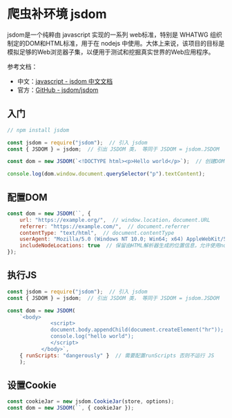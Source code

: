 # 爬虫补环境 jsdom


jsdom是一个纯粹由 javascript 实现的一系列 web标准，特别是 WHATWG 组织制定的DOM和HTML标准，用于在 nodejs 中使用。大体上来说，该项目的目标是模拟足够的Web浏览器子集，以便用于测试和挖掘真实世界的Web应用程序。

参考文档：

- 中文：[javascript - jsdom 中文文档](https://segmentfault.com/a/1190000014844043#item-1)
- 官方：[GitHub - jsdom/jsdom](https://github.com/jsdom/jsdom)

## 入门

```js
// npm install jsdom

const jsdom = require("jsdom");  // 引入 jsdom
const { JSDOM } = jsdom;  // 引出 JSDOM 类， 等同于 JSDOM = jsdom.JSDOM

const dom = new JSDOM(`<!DOCTYPE html><p>Hello world</p>`);  // 创建DOM对象

console.log(dom.window.document.querySelector("p").textContent);
```

## 配置DOM

```js
const dom = new JSDOM(``, {
    url: "https://example.org/",  // window.location，document.URL
    referrer: "https://example.com/",  // document.referrer
    contentType: "text/html",  // document.contentType
    userAgent: "Mozilla/5.0 (Windows NT 10.0; Win64; x64) AppleWebKit/537.36 (KHTML, like Gecko) Chrome/105.0.0.0 Safari/537.36 Edg/105.0.1343.42",  // UA
    includeNodeLocations: true  // 保留由HTML解析器生成的位置信息，允许使用nodeLocation()方法
});
```

## 执行JS

```js
const jsdom = require("jsdom");  // 引入 jsdom
const { JSDOM } = jsdom;  // 引出 JSDOM 类， 等同于 JSDOM = jsdom.JSDOM

const dom = new JSDOM(
    `<body>
              <script>
              document.body.appendChild(document.createElement("hr"));
              console.log("hello world");
              </script>
           </body>`, 
    { runScripts: "dangerously" }  // 需要配置runScripts 否则不运行 JS
    );
```

## 设置Cookie

```js
const cookieJar = new jsdom.CookieJar(store, options);
const dom = new JSDOM(``, { cookieJar });
```

